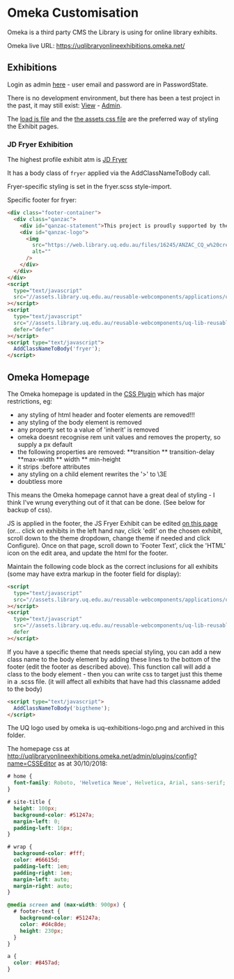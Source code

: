 # Omeka Customisation

Omeka is a third party CMS the Library is using for online library exhibits.

Omeka live URL: <https://uqlibraryonlineexhibitions.omeka.net/>

## Exhibitions

Login as admin [here](https://uqlibraryonlineexhibitions.omeka.net/admin/) - user email and password are in PasswordState.

There is no development environment, but there has been a test project in the past, it may still exist: [View](https://uqlibraryonlineexhibitions.omeka.net/exhibits/show/lea-s-test/sample-page) - [Admin](https://uqlibraryonlineexhibitions.omeka.net/admin/exhibits/theme-config/7).

The [load js file](https://github.com/uqlibrary/reusable-webcomponents/blob/master/src/applications/omeka/load.js") and the [the assets css file](https://github.com/uqlibrary/reusable-webcomponents/blob/master/src/applications/omeka/custom-styles.scss) are the preferred way of styling the Exhibit pages.

### JD Fryer Exhibition

The highest profile exhibit atm is [JD Fryer](https://uqlibraryonlineexhibitions.omeka.net/exhibits/show/jd-fryer-student-and-soldier)

It has a body class of `fryer` applied via the AddClassNameToBody call.

Fryer-specific styling is set in the fryer.scss style-import.

Specific footer for fryer:

```html
<div class="footer-container">
  <div class="qanzac">
    <div id="qanzac-statement">This project is proudly supported by the Queensland Government.</div>
    <div id="qanzac-logo">
      <img
        src="https://web.library.uq.edu.au/files/16245/ANZAC_CQ_w%20crest_locked%20logo_C_landscape_min_size_rev_10mm.png"
        alt=""
      />
    </div>
  </div>
</div>
<script
  type="text/javascript"
  src="//assets.library.uq.edu.au/reusable-webcomponents/applications/omeka/load.js"
></script>
<script
  type="text/javascript"
  src="//assets.library.uq.edu.au/reusable-webcomponents/uq-lib-reusable.min.js"
  defer="defer"
></script>
<script type="text/javascript">
  AddClassNameToBody('fryer');
</script>
```

## Omeka Homepage

The Omeka homepage is updated in the [CSS Plugin](http://uqlibraryonlineexhibitions.omeka.net/admin/plugins)
which has major restrictions, eg:

- any styling of html header and footer elements are removed!!!
- any styling of the body element is removed
- any property set to a value of 'inherit' is removed
- omeka doesnt recognise rem unit values and removes the property, so supply a px default
- the following properties are removed:
  **transition
  ** transition-delay
  **max-width
  ** width
  \*\* min-height
- it strips :before attributes
- any styling on a child element rewrites the '>' to \3E
- doubtless more

This means the Omeka homepage cannot have a great deal of styling - I think I've wrung everything out of it that can be done. (See below for backup of css).

JS is applied in the footer, the JS Fryer Exhibit can be edited [on this page](http://uqlibraryonlineexhibitions.omeka.net/admin/exhibits/theme-config/1) (or... click on exhibits in the left hand nav, click 'edit' on the chosen exhibit, scroll down to the theme dropdown, change theme if needed and click Configure). Once on that page, scroll down to 'Footer Text', click the 'HTML' icon on the edit area, and update the html for the footer.

Maintain the following code block as the correct inclusions for all exhibits (some may have extra markup in the footer field for display):

```html
<script
  type="text/javascript"
  src="//assets.library.uq.edu.au/reusable-webcomponents/applications/omeka/load.js"
></script>
<script
  type="text/javascript"
  src="//assets.library.uq.edu.au/reusable-webcomponents/uq-lib-reusable.min.js"
  defer
></script>
```

If you have a specific theme that needs special styling, you can add a new class name to the body element by adding these lines to the bottom of the footer (edit the footer as described above). This function call will add a class to the body element - then you can write css to target just this theme in a .scss file. (it will affect all exhibits that have had this classname added to the body)

```html
<script type="text/javascript">
  AddClassNameToBody('bigtheme');
</script>
```

The UQ logo used by omeka is uq-exhibitions-logo.png and archived in this folder.

The homepage css at <http://uqlibraryonlineexhibitions.omeka.net/admin/plugins/config?name=CSSEditor> as at 30/10/2018:

```css
# home {
  font-family: Roboto, 'Helvetica Neue', Helvetica, Arial, sans-serif;
}

# site-title {
  height: 100px;
  background-color: #51247a;
  margin-left: 0;
  padding-left: 16px;
}

# wrap {
  background-color: #fff;
  color: #66615d;
  padding-left: 1em;
  padding-right: 1em;
  margin-left: auto;
  margin-right: auto;
}

@media screen and (max-width: 900px) {
  # footer-text {
    background-color: #51247a;
    color: #d4c8de;
    height: 230px;
  }
}

a {
  color: #8457ad;
}
```
